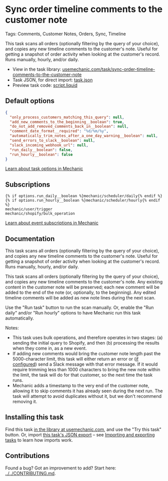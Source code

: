 # Sync order timeline comments to the customer note

Tags: Comments, Customer Notes, Orders, Sync, Timeline

This task scans all orders (optionally filtering by the query of your choice), and copies any new timeline comments to the customer's note. Useful for getting a snapshot of order activity when looking at the customer's record. Runs manually, hourly, and/or daily.

* View in the task library: [usemechanic.com/task/sync-order-timeline-comments-to-the-customer-note](https://usemechanic.com/task/sync-order-timeline-comments-to-the-customer-note)
* Task JSON, for direct import: [task.json](../../tasks/sync-order-timeline-comments-to-the-customer-note.json)
* Preview task code: [script.liquid](./script.liquid)

## Default options

```json
{
  "only_process_customers_matching_this_query": null,
  "add_new_comments_to_the_beginning__boolean": true,
  "do_not_add_removed_comments_back_in__boolean": null,
  "comment_date_format__required": "%d/%m/%y",
  "automatically_trim_notes_after_a_one_day_warning__boolean": null,
  "send_errors_to_slack__boolean": null,
  "slack_incoming_webhook_url": null,
  "run_daily__boolean": false,
  "run_hourly__boolean": false
}
```

[Learn about task options in Mechanic](https://docs.usemechanic.com/article/471-task-options)

## Subscriptions

```liquid
{% if options.run_daily__boolean %}mechanic/scheduler/daily{% endif %}
{% if options.run_hourly__boolean %}mechanic/scheduler/hourly{% endif %}
mechanic/user/trigger
mechanic/shopify/bulk_operation
```

[Learn about event subscriptions in Mechanic](https://docs.usemechanic.com/article/408-subscriptions)

## Documentation

This task scans all orders (optionally filtering by the query of your choice), and copies any new timeline comments to the customer's note. Useful for getting a snapshot of order activity when looking at the customer's record. Runs manually, hourly, and/or daily.

This task scans all orders (optionally filtering by the query of your choice), and copies any new timeline comments to the customer's note. Any existing content in the customer note will be preserved; each new comment will be added to the end of the note (or, optionally, to the beginning). Any edited timeline comments will be added as new note lines during the next scan.

Use the "Run task" button to run the scan manually. Or, enable the "Run daily" and/or "Run hourly" options to have Mechanic run this task automatically.

Notes:

* This task uses bulk operations, and therefore operates in two stages: (a) sending the initial query to Shopify, and then (b) processing the results when they come in, as a new event.
* If adding new comments would bring the customer note length past the 5000-character limit, this task will either return an error or ([if configured](https://help.usemechanic.com/en/articles/3297438-can-i-send-messages-to-slack)) send a Slack message with that error message. If it would require trimming less than 1000 characters to bring the new note within the limit, the task will do for that customer, so the next time the task runs.
* Mechanic adds a timestamp to the very end of the customer note, allowing it to skip comments it has already seen during the next run. The task will attempt to avoid duplicates without it, but we don't recommend removing it.

## Installing this task

Find this task [in the library at usemechanic.com](https://usemechanic.com/task/sync-order-timeline-comments-to-the-customer-note), and use the "Try this task" button. Or, import [this task's JSON export](../../tasks/sync-order-timeline-comments-to-the-customer-note.json) – see [Importing and exporting tasks](https://docs.usemechanic.com/article/505-importing-and-exporting-tasks) to learn how imports work.

## Contributions

Found a bug? Got an improvement to add? Start here: [../../CONTRIBUTING.md](../../CONTRIBUTING.md).
